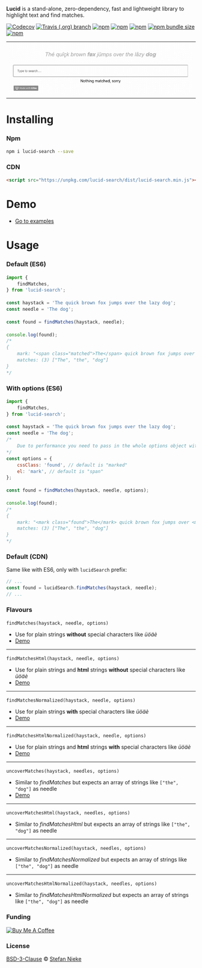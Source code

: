 **Lucid** is a stand-alone, zero-dependency, fast and lightweight library to highlight text and find matches.

[![Codecov](https://img.shields.io/codecov/c/github/niekes/lucid-search)](https://app.codecov.io/gh/niekes/lucid-search)
[![Travis (.org) branch](https://travis-ci.com/Niekes/lucid-search.svg?branch=master)](https://travis-ci.com/github/Niekes/lucid-search)
[![npm](https://img.shields.io/npm/dt/lucid-search)](https://www.npmjs.com/package/lucid-search)
[![npm](https://img.shields.io/npm/dw/lucid-search)](https://www.npmjs.com/package/lucid-search)
[![npm](https://img.shields.io/npm/l/lucid-search)](https://github.com/Niekes/lucid-search/blob/master/LICENSE)
[![npm bundle size](https://img.shields.io/bundlephobia/minzip/lucid-search)](https://bundlephobia.com/result?p=lucid-search)
[![npm](https://img.shields.io/npm/v/lucid-search)](https://www.npmjs.com/package/lucid-search)

<table>
    <tr>
        <td> <a target="_blank" href="https://lucid.niekes.com/components/detail/lucid-search--special-characters-and-umlaute-inside-html-strings.html"> <img src="assets/demo-0.gif"> </a> </td>
    </tr>
</table>

# Installing

### Npm
```bash
npm i lucid-search --save
```

### CDN
```html
<script src="https://unpkg.com/lucid-search/dist/lucid-search.min.js"></script>
```

# Demo
* [Go to examples](https://lucid.niekes.com/components/detail/lucid-search--default.html)

<!-- https://codepen.io/collection/AEqKVL -->

# Usage

### Default (ES6)
```js
import {
    findMatches,
} from 'lucid-search';

const haystack = 'The quick brown fox jumps over the lazy dog';
const needle = 'The dog';

const found = findMatches(haystack, needle);

console.log(found);
/*
{
    mark: "<span class="matched">The</span> quick brown fox jumps over <span class="matched">the</span> lazy <span class="matched">dog</span>",
    matches: (3) ["The", "the", "dog"]
}
*/
```

### With options (ES6)
```js
import {
    findMatches,
} from 'lucid-search';

const haystack = 'The quick brown fox jumps over the lazy dog';
const needle = 'The dog';
/*
    Due to performance you need to pass in the whole options object with "el" and "cssClass"
*/
const options = {
    cssClass: 'found', // default is "marked"
    el: 'mark', // default is "span"
};

const found = findMatches(haystack, needle, options);

console.log(found);
/*
{
    mark: "<mark class="found">The</mark> quick brown fox jumps over <mark class="found">the</mark> lazy <mark class="found">dog</mark>",
    matches: (3) ["The", "the", "dog"]
}
*/
```

### Default (CDN)
Same like with ES6, only with `lucidSearch` prefix:
```js
// ...
const found = lucidSearch.findMatches(haystack, needle);
// ...
```

### Flavours

`findMatches(haystack, needle, options)`

* Use for plain strings **without** special characters like _üöäè_
* [Demo](https://lucid.niekes.com/components/detail/lucid-search--default.html)

---

`findMatchesHtml(haystack, needle, options)`

* Use for plain strings and **html** strings **without** special characters like _üöäè_
* [Demo](https://lucid.niekes.com/components/detail/lucid-search--html-string.html)

---

`findMatchesNormalized(haystack, needle, options)`

* Use for plain strings **with** special characters like _üöäè_
* [Demo](https://lucid.niekes.com/components/detail/lucid-search--special-characters-and-umlaute.html)

---

`findMatchesHtmlNormalized(haystack, needle, options)`

* Use for plain strings and **html** strings **with** special characters like _üöäè_
* [Demo](https://lucid.niekes.com/components/detail/lucid-search--special-characters-and-umlaute-inside-html-strings.html)

---

`uncoverMatches(haystack, needles, options)`

* Similar to *findMatches* but expects an array of strings like `["the", "dog"]` as needle
* [Demo](https://lucid.niekes.com/components/detail/lucid-search--custom-needle-split.html)

---

`uncoverMatchesHtml(haystack, needles, options)`

* Similar to *findMatchesHtml* but expects an array of strings like `["the", "dog"]` as needle

---

`uncoverMatchesNormalized(haystack, needles, options)`

* Similar to *findMatchesNormalized* but expects an array of strings like `["the", "dog"]` as needle

---

`uncoverMatchesHtmlNormalized(haystack, needles, options)`

* Similar to *findMatchesHtmlNormalized* but expects an array of strings like `["the", "dog"]` as needle

### Funding
<a href="https://www.buymeacoffee.com/niekes" target="_blank"><img src="https://cdn.buymeacoffee.com/buttons/v2/default-yellow.png" alt="Buy Me A Coffee" height="70"></a>

### License
[BSD-3-Clause](https://github.com/Niekes/lucid-search/blob/master/LICENSE) © [Stefan Nieke](https://www.niekes.com)
